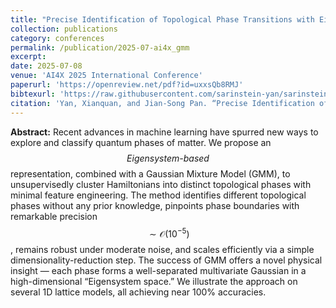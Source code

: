 ```yaml
---
title: "Precise Identification of Topological Phase Transitions with Eigensystem-Based Clustering"
collection: publications
category: conferences
permalink: /publication/2025-07-ai4x_gmm
excerpt: 
date: 2025-07-08
venue: 'AI4X 2025 International Conference'
paperurl: 'https://openreview.net/pdf?id=uxxsQb8RMJ'
bibtexurl: 'https://raw.githubusercontent.com/sarinstein-yan/sarinstein-yan.github.io/master/files/2025-07-ai4x_gmm.bib'
citation: 'Yan, Xianquan, and Jian-Song Pan. “Precise Identification of Topological Phase Transitions with Eigensystem-Based Clustering,” 2025.'
---
```


**Abstract:**
Recent advances in machine learning have spurred new ways to explore and classify quantum phases of matter. We propose an $$\textit{Eigensystem-based}$$ representation, combined with a Gaussian Mixture Model (GMM), to unsupervisedly cluster Hamiltonians into distinct topological phases with minimal feature engineering. The method identifies different topological phases without any prior knowledge, pinpoints phase boundaries with remarkable precision $$\sim\mathcal{O}(10^{-5})$$, remains robust under moderate noise, and scales efficiently via a simple dimensionality-reduction step. The success of GMM offers a novel physical insight — each phase forms a well-separated multivariate Gaussian in a high-dimensional “Eigensystem space.” We illustrate the approach on several 1D lattice models, all achieving near 100\% accuracies.